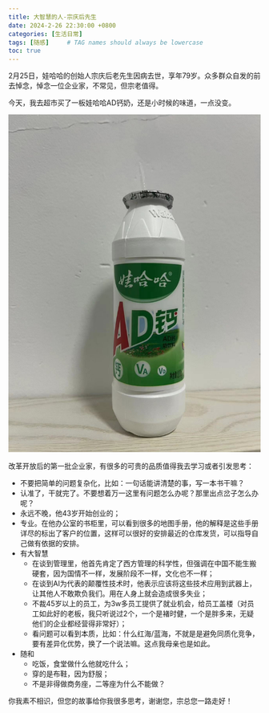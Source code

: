 ```yaml
---
title: 大智慧的人-宗庆后先生
date: 2024-2-26 22:30:00 +0800
categories: [生活日常]
tags: [随感]     # TAG names should always be lowercase
toc: true
---
```


2月25日，娃哈哈的创始人宗庆后老先生因病去世，享年79岁。众多群众自发的前去悼念，悼念一位企业家，不常见，但宗老值得。

今天，我去超市买了一板娃哈哈AD钙奶，还是小时候的味道，一点没变。

![wahaha](../assets/image/index/wahaha.jpeg)

改革开放后的第一批企业家，有很多的可贵的品质值得我去学习或者引发思考：
* 不要把简单的问题复杂化，比如：一句话能讲清楚的事，写一本书干嘛？
* 认准了，干就完了。不要想着万一这里有问题怎么办呢？那里出点岔子怎么办呢？
* 永远不晚，他43岁开始创业的；
* 专业。在他办公室的书柜里，可以看到很多的地图手册，他的解释是这些手册详尽的标出了客户的位置，这样可以很好的安排最近的仓库发货，可以指导自己做有依据的安排。
* 有大智慧
  * 在谈到管理里，他首先肯定了西方管理的科学性，但强调在中国不能生搬硬套，因为国情不一样，发展阶段不一样，文化也不一样；
  * 在谈到AI为代表的颠覆性技术时，他表示应该将这些技术应用到武器上，让其他人不敢欺负我们。用在人身上就会造成很多失业；
  * 不裁45岁以上的员工，为3w多员工提供了就业机会，给员工盖楼（对员工如此好的老板，我只听说过2个，一个是褚时健，一个是胖多来，无疑他们的企业都经营得非常好）；
  * 看问题可以看到本质，比如：什么红海/蓝海，不就是是避免同质化竞争，要有差异化优势，换了一个说法嘛。这点我母亲也是如此。
* 随和
  * 吃饭，食堂做什么他就吃什么；
  * 穿的是布鞋，因为舒服；
  * 不是非得做商务座，二等座为什么不能做？

你我素不相识，但您的故事给你我很多思考，谢谢您，宗总您一路走好！



